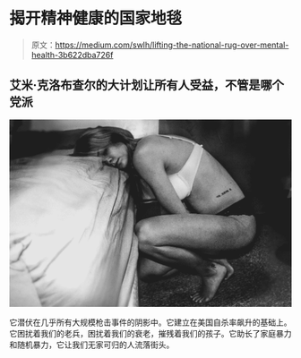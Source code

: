 # 揭开精神健康的国家地毯

> 原文：<https://medium.com/swlh/lifting-the-national-rug-over-mental-health-3b622dba726f>

## 艾米·克洛布查尔的大计划让所有人受益，不管是哪个党派

![](img/8a1ac5230d0ceebab4844a27f71d9688.png)

它潜伏在几乎所有大规模枪击事件的阴影中。它建立在美国自杀率飙升的基础上。它困扰着我们的老兵，困扰着我们的衰老，摧残着我们的孩子。它助长了家庭暴力和随机暴力，它让我们无家可归的人流落街头。